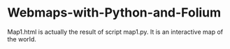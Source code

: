 # Webmaps-with-Python-and-Folium
Map1.html is actually the result of script map1.py. It is an interactive map of the world.  
